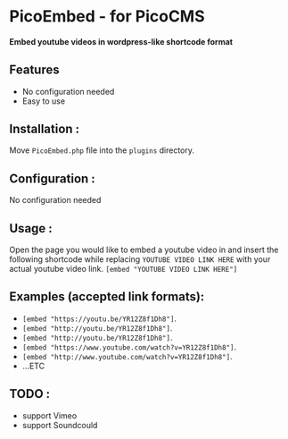 PicoEmbed - for PicoCMS
========================
#### Embed youtube videos in wordpress-like shortcode format


Features
-------------------
+ No configuration needed
+ Easy to use


Installation :
-------------------
Move `PicoEmbed.php` file into the `plugins` directory.



Configuration :
-------------------
No configuration needed


Usage :
-------------------
Open the page you would like to embed a youtube video in and insert the following shortcode while replacing `YOUTUBE VIDEO LINK HERE` with your actual youtube video link.
`[embed "YOUTUBE VIDEO LINK HERE"]`


Examples (accepted link formats):
--------------------------------------

+ `[embed "https://youtu.be/YR12Z8f1Dh8"]`.
+ `[embed "http://youtu.be/YR12Z8f1Dh8"]`.
+ `[embed "http://youtu.be/YR12Z8f1Dh8"]`.
+ `[embed "https://www.youtube.com/watch?v=YR12Z8f1Dh8"]`.
+ `[embed "http://www.youtube.com/watch?v=YR12Z8f1Dh8"]`.
+ ...ETC



TODO :
-------------------
+ support Vimeo
+ support Soundcould

